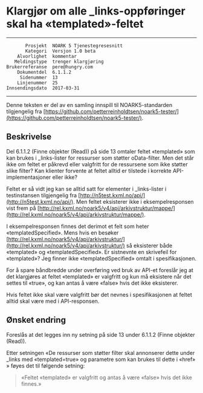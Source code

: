 Klargjør om alle \_links-oppføringer skal ha «templated»-feltet
===============================================================

 ------------------  ---------------------------------
           Prosjekt  NOARK 5 Tjenestegresesnitt
           Kategori  Versjon 1.0 beta
        Alvorlighet  kommentar
       Meldingstype  trenger klargjøring
    Brukerreferanse  pere@hungry.com
        Dokumentdel  6.1.1.2
         Sidenummer  13
        Linjenummer  25
    Innsendingsdato  2017-03-31
 ------------------  ---------------------------------

Denne teksten er del av en samling innspill til NOARK5-standarden
tilgjengelig fra [https://github.com/petterreinholdtsen/noark5-tester/](https://github.com/petterreinholdtsen/noark5-tester/).

Beskrivelse
-----------

Del 6.1.1.2 (Finne objekter (Read)) på side 13 omtaler feltet
«templated» som kan brukes i \_links-lister for ressurser som støtter
oData-filter.  Men det står ikke om feltet er påkrevd eller valgfritt
for de ressursene som ikke støtter slike filter?  Kan klienter
forvente at feltet alltid er tilstede i korrekte API-implementasjoner
eller ikke?

Feltet er så vidt jeg kan se alltid satt for elementer i
\_links-lister i testinstansen tilgjengelig fra
[http://n5test.kxml.no/api/](http://n5test.kxml.no/api/).  Men feltet
eksisterer ikke i eksempelresponsen vist frem på
[http://rel.kxml.no/noark5/v4/api/arkivstruktur/mappe/](http://rel.kxml.no/noark5/v4/api/arkivstruktur/mappe/).

I eksempelresponsen finnes det derimot et felt som heter
«templatedSpecified».  Mens hvis en besøker
[http://rel.kxml.no/noark5/v4/api/arkivstruktur/](http://rel.kxml.no/noark5/v4/api/arkivstruktur/)
så eksisterer både «templated» og «templatedSpecified».  Er sistnevnte
en skrivefeil for «templated»?  Jeg finner ikke «templatedSpecified»
omtalt i spesifikasjonen.

For å spare båndbredde under overføring ved bruk av API-et foreslår
jeg at det klargjøres at feltet «templated» er valgfritt og kun må
eksistere når det settes til «true», og kan antas å være «false» hvis
det ikke eksisterer.

Hvis feltet ikke skal være valgfritt bør det nevnes i spesifikasjonen
at feltet alltid skal være med i API-responsen.

Ønsket endring
--------------

Foreslås at det legges inn ny setning på side 13 under 6.1.1.2 (Finne
objekter (Read)).

Etter setningen «De ressurser som støtter filter skal annonserer dette
under \_links med «templated=true» og parametre som kan brukes til
dette i «href» » føyes det til følgende setning:

> «Feltet «templated» er valgfritt og antas å være «false» hvis det
> ikke finnes.»
